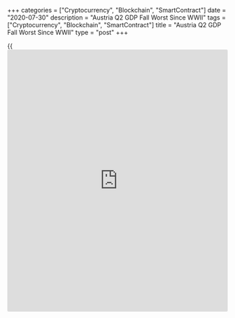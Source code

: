+++
categories = ["Cryptocurrency", "Blockchain", "SmartContract"]
date = "2020-07-30"
description = "Austria Q2 GDP Fall Worst Since WWII"
tags = ["Cryptocurrency", "Blockchain", "SmartContract"]
title = "Austria Q2 GDP Fall Worst Since WWII"
type = "post"
+++

{{<iframe id="large-banner" src="https://www.bounty.group/#slide=20.0" width="100%" height="600" scrolling="no" style="border: 0px solid rgb(216, 221, 230); border-radius: 3px;">}}

Austria's economic output collapsed at a sharp rate in the second
quarter, thanks to the disruption caused by the [coronavirus][1], or
Covid-19, pandemic, pushing the [economy][2] into a recession that is
the worst since the second world war, preliminary estimates from the
Austrian Institute of Economic Research, or WIFO, showed on Thursday.

Gross domestic product decreased 12.8 percent year-on-year following a
revised 2.8 percent decline in the first quarter, the think tank said.

Compared to the previous three months, GDP dropped 10.7 percent in the
second quarter after a 2.4 percent drop in the three months to March.

The measures to contain the pandemic and the gradual opening of trade
and service sectors between mid-April and the end of May had a decisive
impact on economic development, WIFO said.

The 27.8 percent year-on-year slump in the trade, maintenance and repair
of motor vehicles, transportation and storage, accommodation and food
service activities, deducted 5.4 percentage points from GDP. This was
responsible for almost half of the decline in GDP in the second quarter.

The sector that includes sports and recreation, arts and
[entertainment][3] as well as other personal services saw a 32 percent
annual fall in value added, leading to a 0.8 percentage points deduction
from GDP.

In the mining, manufacturing, energy and water supply and waste
management sectors, the value added fell 20.9 percent year-on-year and
in the construction industry, it recorded a decline of 9.2 percent from
last year.

Meanwhile, the information and communication, financial and insurance
activities, real estate and public administration sectors were resilient
to the crisis.

Household consumption shrank 15.9 percent year-on-year, while state
spending grew 1.9 percent. Gross capital formation decreased 13.5
percent with fixed investment falling 10.9 percent. Exports dropped 18.1
percent and imports fell 15.3 percent.

For comments and feedback [contact](https://www.playgroundfx.com/contact/): editorial@rtt[news](https://www.letsplayfx.com/blog/forex-news-website/).com

[Economic News][2]

 **What parts of the world are seeing the best (and worst) economic
performances lately? Click[here][4] to check out our [Econ Scorecard][4]
and find out! See up-to-the-moment [ranking](https://www.playgroundfx.com/blog/crypto-exchange-ranking/)s for the best and worst
performers in [GDP][4], [unemployment rate][5], [inflation][6] and much
more.**

   1. www.rtt[news](https://www.letsplayfx.com/blog/forex-news-website/).com/list/coronavirus.aspx
   2. www.rtt[news](https://www.letsplayfx.com/blog/forex-news-website/).com/Content/EconomicNews.aspx
   3. www.rtt[news](https://www.letsplayfx.com/blog/forex-news-website/).com/Content/Entertainment.aspx
   4. www.rtt[news](https://www.letsplayfx.com/blog/forex-news-website/).com/economic-scorecard/world-rank/GDP/highest-performance.aspx
   5. www.rtt[news](https://www.letsplayfx.com/blog/forex-news-website/).com/economic-scorecard/world-rank/unemployment-rate/lowest-performance.aspx
   6. www.rtt[news](https://www.letsplayfx.com/blog/forex-news-website/).com/economic-scorecard/world-rank/CPI/highest-performance.aspx